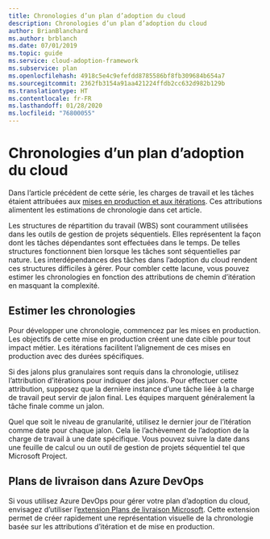 ```yaml
---
title: Chronologies d’un plan d’adoption du cloud
description: Chronologies d’un plan d’adoption du cloud
author: BrianBlanchard
ms.author: brblanch
ms.date: 07/01/2019
ms.topic: guide
ms.service: cloud-adoption-framework
ms.subservice: plan
ms.openlocfilehash: 4918c5e4c9efefdd8785586bf8fb309684b654a7
ms.sourcegitcommit: 2362fb3154a91aa421224ffdb2cc632d982b129b
ms.translationtype: HT
ms.contentlocale: fr-FR
ms.lasthandoff: 01/28/2020
ms.locfileid: "76800055"
---
```

# <a name="timelines-in-a-cloud-adoption-plan"></a>Chronologies d’un plan d’adoption du cloud

Dans l’article précédent de cette série, les charges de travail et les tâches étaient attribuées aux [mises en production et aux itérations](./iteration-paths.md). Ces attributions alimentent les estimations de chronologie dans cet article.

Les structures de répartition du travail (WBS) sont couramment utilisées dans les outils de gestion de projets séquentiels. Elles représentent la façon dont les tâches dépendantes sont effectuées dans le temps. De telles structures fonctionnent bien lorsque les tâches sont séquentielles par nature. Les interdépendances des tâches dans l’adoption du cloud rendent ces structures difficiles à gérer. Pour combler cette lacune, vous pouvez estimer les chronologies en fonction des attributions de chemin d’itération en masquant la complexité.

## <a name="estimate-timelines"></a>Estimer les chronologies

Pour développer une chronologie, commencez par les mises en production. Les objectifs de cette mise en production créent une date cible pour tout impact métier. Les itérations facilitent l’alignement de ces mises en production avec des durées spécifiques.

Si des jalons plus granulaires sont requis dans la chronologie, utilisez l’attribution d’itérations pour indiquer des jalons. Pour effectuer cette attribution, supposez que la dernière instance d’une tâche liée à la charge de travail peut servir de jalon final. Les équipes marquent généralement la tâche finale comme un jalon.

Quel que soit le niveau de granularité, utilisez le dernier jour de l’itération comme date pour chaque jalon. Cela lie l’achèvement de l’adoption de la charge de travail à une date spécifique. Vous pouvez suivre la date dans une feuille de calcul ou un outil de gestion de projets séquentiel tel que Microsoft Project.

## <a name="delivery-plans-in-azure-devops"></a>Plans de livraison dans Azure DevOps

Si vous utilisez Azure DevOps pour gérer votre plan d’adoption du cloud, envisagez d’utiliser l’[extension Plans de livraison Microsoft](https://marketplace.visualstudio.com/items?itemName=ms.vss-plans). Cette extension permet de créer rapidement une représentation visuelle de la chronologie basée sur les attributions d’itération et de mise en production.
